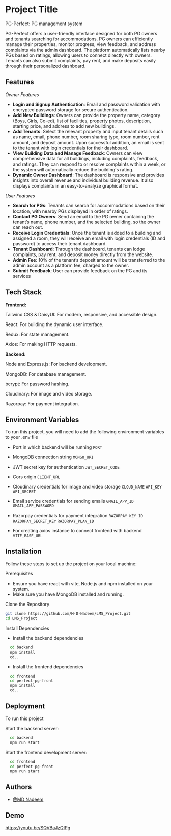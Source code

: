 
# Project Title

PG-Perfect: PG management system 

PG-Perfect offers a user-friendly interface designed for both PG owners and tenants searching for accommodations. PG owners can efficiently manage their properties, monitor progress, view feedback, and address complaints via the admin dashboard. The platform automatically lists nearby PGs based on ratings, allowing users to connect directly with owners. Tenants can also submit complaints, pay rent, and make deposits easily through their personalized dashboard.




## Features
*Owner Features*
- **Login and Signup Authentication**: Email and password validation with encrypted password storage for secure authentication.
- **Add New Buildings**: Owners can provide the property name, category (Boys, Girls, Co-ed), list of facilities, property photos, description, starting price, and address to add new buildings.
- **Add Tenants**: Select the relevant property and input tenant details such as name, email, phone number, room sharing type, room number, rent amount, and deposit amount. Upon successful addition, an email is sent to the tenant with login credentials for their dashboard.
- **View Building Data and Manage Feedback**: Owners can view comprehensive data for all buildings, including complaints, feedback, and ratings. They can respond to or resolve complaints within a week, or the system will automatically reduce the building's rating.
- **Dynamic Owner Dashboard**: The dashboard is responsive and provides insights into overall revenue and individual building revenue. It also displays complaints in an easy-to-analyze graphical format.

*User Features*

- **Search for PGs**: Tenants can search for accommodations based on their location, with nearby PGs displayed in order of ratings.
- **Contact PG Owners**: Send an email to the PG owner containing the tenant’s name, phone number, and the selected building, so the owner can reach out.
- **Receive Login Credentials**: Once the tenant is added to a building and assigned a room, they will receive an email with login credentials (ID and password) to access their tenant dashboard.
- **Tenant Dashboard**: Through the dashboard, tenants can lodge complaints, pay rent, and deposit money directly from the website.
- **Admin Fee**: 10% of the tenant’s deposit amount will be transferred to the admin account as a platform fee, charged to the owner.
- **Submit Feedback**: User can provide feedback on the PG and its services



## Tech Stack

**Frontend:** 

Tailwind CSS & DaisyUI: For modern, responsive, and accessible design.

React: For building the dynamic user interface.

Redux: For state management.

Axios: For making HTTP requests.

**Backend:** 

Node and Express.js: For backend development.

MongoDB: For database management.

bcrypt: For password hashing.

Cloudinary: For image and video storage.

Razorpay: For payment integration.


## Environment Variables

To run this project, you will need to add the following environment variables to your .env file

- Port in which backend will be running
`PORT`

- MongoDB connection string
`MONGO_URI`

- JWT secret key for authentication
`JWT_SECRET_CODE`

- Cors origin
`CLIENT_URL`

- Cloudinary credentials for image and video storage
`CLOUD_NAME`
`API_KEY`
`API_SECRET`

- Email service credentials for sending emails
`GMAIL_APP_ID`
`GMAIL_APP_PASSWORD`

- Razorpay credentials for payment integration
`RAZORPAY_KEY_ID`
`RAZORPAY_SECRET_KEY`
`RAZORPAY_PLAN_ID`

- For creating axios instance to connect frontend with backend
`VITE_BASE_URL`


## Installation


Follow these steps to set up the project on your local machine:

Prerequisites
- Ensure you have react with vite, Node.js and npm installed on your system.
- Make sure you have MongoDB installed and running.

Clone the Repository

```bash
git clone https://github.com/M-D-Nadeem/LMS_Project.git
cd LMS_Project
```

Install Dependencies

- Install the backend dependencies

```bash
  cd backend
  npm install 
  cd..
```
- Install the frontend dependencies
    
```bash
  cd frontend
  cd perfect-pg-front
  npm install 
  cd..
```
## Deployment

To run this project

Start the backend server:

```bash
  cd backend
  npm run start
```

Start the frontend development server:

```bash
  cd frontend
  cd perfect-pg-front
  npm run start
```


## Authors

- [@MD Nadeem](https://github.com/M-D-Nadeem)


## Demo


https://youtu.be/SQVBaJzQIPg